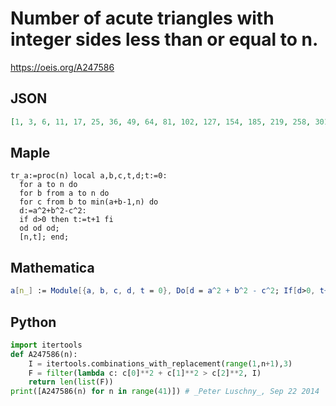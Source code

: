 # Number of acute triangles with integer sides less than or equal to n\.
https://oeis.org/A247586
## JSON
```JSON
[1, 3, 6, 11, 17, 25, 36, 49, 64, 81, 102, 127, 154, 185, 219, 258, 301, 349, 401, 457, 520, 587, 660, 740, 824, 914, 1010, 1114, 1225, 1342, 1468, 1600, 1740, 1887, 2041, 2206, 2378, 2561, 2750, 2948]
```
## Maple
```Maple
tr_a:=proc(n) local a,b,c,t,d;t:=0:
  for a to n do
  for b from a to n do
  for c from b to min(a+b-1,n) do
  d:=a^2+b^2-c^2:
  if d>0 then t:=t+1 fi
  od od od;
  [n,t]; end;
```
## Mathematica
```Mathematica
a[n_] := Module[{a, b, c, d, t = 0}, Do[d = a^2 + b^2 - c^2; If[d>0, t++], {a, n}, {b, a, n}, {c, b, Min[a+b-1, n]}]; t]; Array[a, 40] (* _Jean-François Alcover_, Jun 19 2019, from Maple *)
```
## Python
```Python
import itertools
def A247586(n):
    I = itertools.combinations_with_replacement(range(1,n+1),3)
    F = filter(lambda c: c[0]**2 + c[1]**2 > c[2]**2, I)
    return len(list(F))
print([A247586(n) for n in range(41)]) # _Peter Luschny_, Sep 22 2014
```
